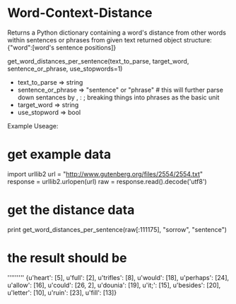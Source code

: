 Word-Context-Distance
=====================

Returns a Python dictionary containing a word's distance from other words within sentences or phrases from given text
returned object structure: {"word":[word's sentence positions]}

get_word_distances_per_sentence(text_to_parse, target_word, sentence_or_phrase, use_stopwords=1)
- text_to_parse => string
- sentence_or_phrase => "sentence" or "phrase" # this will further parse down sentances by , : ; breaking things into phrases as the basic unit
- target_word => string
- use_stopword => bool

Example Useage:

# get example data
import urllib2
url = "http://www.gutenberg.org/files/2554/2554.txt"
response = urllib2.urlopen(url)
raw = response.read().decode('utf8')

# get the distance data
print get_word_distances_per_sentence(raw[:111175], "sorrow", "sentence")

# the result should be
'''''''''
{u'heart': [5], u'full': [2], u'trifles': [8], u'would': [18], u'perhaps': [24], u'allow': [16], u'could': [26, 2], u'dounia': [19], u'it;': [15], u'besides': [20], u'letter': [10], u'ruin': [23], u'fill': [13]}
